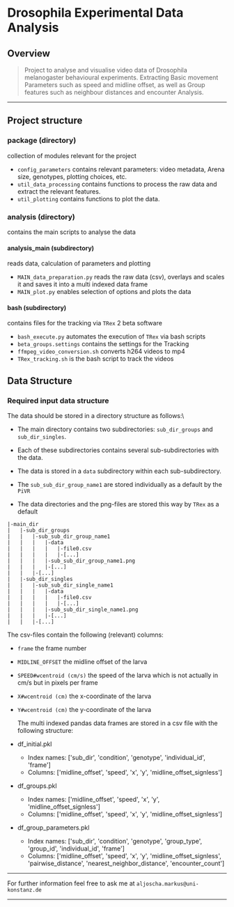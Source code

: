 # Drosophila Experimental Data Analysis

## Overview
> Project to analyse and visualise video data of Drosophila melanogaster behavioural experiments. Extracting Basic movement Parameters such as speed and midline offset, as well as Group features such as neighbour distances and encounter Analysis.


---

## Project structure

### package (directory)
collection of modules relevant for the project
- `config_parameters` contains relevant parameters: video metadata, Arena size, genotypes, plotting choices, etc.
- `util_data_processing` contains functions to process the raw data and extract the relevant features.
- `util_plotting` contains functions to plot the data.
### analysis (directory)
contains the main scripts to analyse the data
#### analysis_main (subdirectory)
reads data, calculation of parameters and plotting
- `MAIN_data_preparation.py` reads the raw data (csv), overlays and scales it and saves it into a multi indexed data frame
- `MAIN_plot.py` enables selection of options and plots the data
#### bash (subdirectory)
contains files for the tracking via `TRex` 2 beta software
- `bash_execute.py` automates the execution of `TRex` via bash scripts
- `beta_groups.settings` contains the settings for the Tracking
- `ffmpeg_video_conversion.sh` converts h264 videos to mp4
- `TRex_tracking.sh` is the bash script to track the videos

## Data Structure

### Required input data structure
The data should be stored in a directory structure as follows:\
- The main directory contains two subdirectories: `sub_dir_groups` and `sub_dir_singles`.
- Each of these subdirectories contains several sub-subdirectories with the data.
- The data is stored in a `data` subdirectory within each sub-subdirectory.


- The `sub_sub_dir_group_name1` are stored individually as a default by the `PiVR`
- The data directories and the png-files are stored this way by `TRex` as a default
```
|-main_dir
|   |-sub_dir_groups
|   |   |-sub_sub_dir_group_name1
|   |   |   |-data
|   |   |   |   |-file0.csv
|   |   |   |   |-[...]
|   |   |   |-sub_sub_dir_group_name1.png
|   |   |   |-[...]
|   |   |-[...]
|   |-sub_dir_singles
|   |   |-sub_sub_dir_single_name1
|   |   |   |-data
|   |   |   |   |-file0.csv
|   |   |   |   |-[...]
|   |   |   |-sub_sub_dir_single_name1.png
|   |   |   |-[...]
|   |   |-[...]
```
The csv-files contain the following (relevant) columns:
- `frame` the frame number
- `MIDLINE_OFFSET` the midline offset of the larva
- `SPEED#wcentroid (cm/s)` the speed of the larva which is not actually in cm/s but in pixels per frame
- `X#wcentroid (cm)` the x-coordinate of the larva
- `Y#wcentroid (cm)` the y-coordinate of the larva

  The multi indexed pandas data frames are stored in a csv file with the following structure:

- df_initial.pkl
    - Index names: ['sub_dir', 'condition', 'genotype', 'individual_id', 'frame']
    - Columns: ['midline_offset', 'speed', 'x', 'y', 'midline_offset_signless']

- df_groups.pkl
    - Index names: ['midline_offset', 'speed', 'x', 'y', 'midline_offset_signless']
    - Columns: ['midline_offset', 'speed', 'x', 'y', 'midline_offset_signless']

- df_group_parameters.pkl
    - Index names: ['sub_dir', 'condition', 'genotype', 'group_type', 'group_id', 'individual_id', 'frame']
    - Columns: ['midline_offset', 'speed', 'x', 'y', 'midline_offset_signless', 'pairwise_distance', 'nearest_neighbor_distance', 'encounter_count']

---

For further information feel free to ask me at `aljoscha.markus@uni-konstanz.de`

---

<!---
your comment goes here
and here
---
### **2. Data Processing** (`process_data.py`)
```python
def clean_data(df):
df.dropna(inplace=True)
return df
```
- Removes missing values from the dataset.

### **3. Visualization** (`plot_results.py`)
```python
import matplotlib.pyplot as plt
def plot_data(df):
    df.plot(x='Timestamp', y='Measurement 1')
    plt.show()
```
- Plots the first measurement over time.

## How to Use the Code
Step-by-step guide to running the code.

Example:
1. Place your input file (`experiment_data.csv`) in the project folder.
2. Run the main script:
   ```sh
python main.py --input experiment_data.csv
   ```
3. The output will include:
    - Processed data in `processed_data.csv`
          - A graph displayed in a new window.

## Notes
- If you encounter an error, check the input data format.
- The script requires Python 3.x and the Pandas/Matplotlib libraries.
- Contact [Your Name] for questions or improvements.
-->
